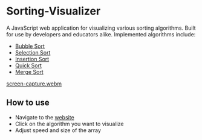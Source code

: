 # Sorting-Visualizer

A JavaScript web application for visualizing various sorting algorithms. Built for use by developers and educators alike. Implemented algorithms include:

- [Bubble Sort](https://en.wikipedia.org/wiki/Bubble_sort)
- [Selection Sort](https://en.wikipedia.org/wiki/Selection_sort)
- [Insertion Sort](https://en.wikipedia.org/wiki/Insertion_sort)
- [Quick Sort](https://en.wikipedia.org/wiki/Quicksort)
- [Merge Sort](https://en.wikipedia.org/wiki/Merge_sort)

[screen-capture.webm](https://user-images.githubusercontent.com/76562459/179948270-07f82e61-9214-4b02-90c6-3612a3d46c00.webm)

## How to use

- Navigate to the [website](https://sortingvisualizerpunit.netlify.app/)
- Click on the algorithm you want to visualize
- Adjust speed and size of the array


